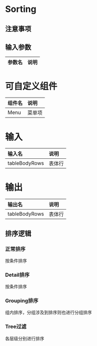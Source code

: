 # Sorting

## 注意事项

## 输入参数
| 参数名 | 说明 |
| :----- | :--- |

# 可自定义组件
| 组件名 | 说明   |
| :----- | :----- |
| Menu   | 菜单项 |

# 输入
| 输入名        | 说明   |
| :------------ | :----- |
| tableBodyRows | 表体行 |

# 输出
| 输出名        | 说明   |
| :------------ | :----- |
| tableBodyRows | 表体行 |

## 排序逻辑

### 正常排序
按条件排序

### Detail排序
按条件排序

### Grouping排序
组内排序，分组涉及到排序则也进行分组排序

### Tree过滤
各层级分别进行排序